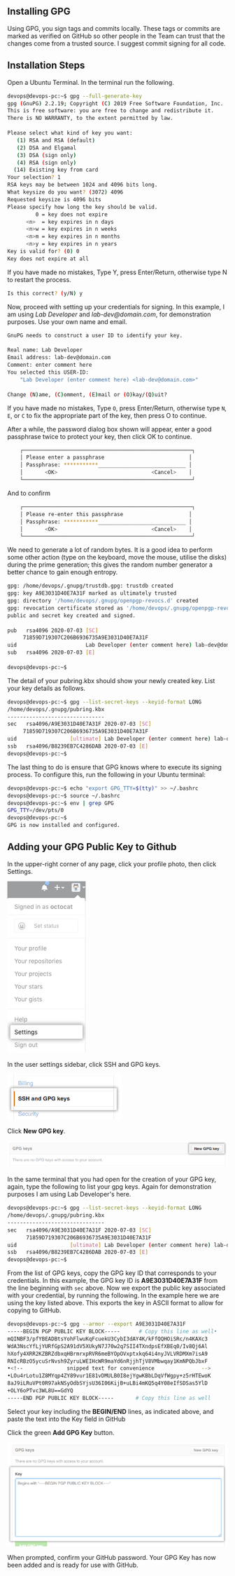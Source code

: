 ## Installing GPG

Using GPG, you sign tags and commits locally. These tags or commits are marked as verified on GitHub so other people in the Team can trust that the changes come from a trusted source. I suggest commit signing for all code.

## Installation Steps

Open a Ubuntu Terminal. In the terminal run the following.

```bash
devops@devops-pc:~$ gpg --full-generate-key
gpg (GnuPG) 2.2.19; Copyright (C) 2019 Free Software Foundation, Inc.
This is free software: you are free to change and redistribute it.
There is NO WARRANTY, to the extent permitted by law.

Please select what kind of key you want:
   (1) RSA and RSA (default)
   (2) DSA and Elgamal
   (3) DSA (sign only)
   (4) RSA (sign only)
  (14) Existing key from card
Your selection? 1
RSA keys may be between 1024 and 4096 bits long.
What keysize do you want? (3072) 4096
Requested keysize is 4096 bits
Please specify how long the key should be valid.
         0 = key does not expire
      <n>  = key expires in n days
      <n>w = key expires in n weeks
      <n>m = key expires in n months
      <n>y = key expires in n years
Key is valid for? (0) 0
Key does not expire at all
```

If you have made no mistakes, Type Y, press Enter/Return, otherwise type N to restart the process.

```bash
Is this correct? (y/N) y
```

Now, proceed with setting up your credentials for signing. In this example, I am using  _Lab Developer_ and _lab-dev@domain.com_, for demonstration purposes. Use your own name and email.

```bash
GnuPG needs to construct a user ID to identify your key.

Real name: Lab Developer
Email address: lab-dev@domain.com
Comment: enter comment here
You selected this USER-ID:
    "Lab Developer (enter comment here) <lab-dev@domain.com>"

Change (N)ame, (C)omment, (E)mail or (O)kay/(Q)uit?
```

If you have made no mistakes, Type `O`, press Enter/Return, otherwise type `N`, `E`, or `C` to fix the appropriate part of the key, then press O to continue.

After a while, the password dialog box shown will appear, enter a good passphrase twice to protect your key, then click OK to continue.

```bash
    ┌──────────────────────────────────────────────────────┐
    │ Please enter a passphrase                           │
    │ Passphrase: ***********____________________________ │
    │       <OK>                              <Cancel>    │
    └──────────────────────────────────────────────────────┘
```

And to confirm

```bash
    ┌──────────────────────────────────────────────────────┐
    │ Please re-enter this passphrase                     │
    │ Passphrase: ***********____________________________ │
    │       <OK>                              <Cancel>    │
    └──────────────────────────────────────────────────────┘
```

We need to generate a lot of random bytes. It is a good idea to perform some other action (type on the keyboard, move the mouse, utilise the disks) during the prime generation; this gives the random number generator a better chance to gain enough entropy.

```bash
gpg: /home/devops/.gnupg/trustdb.gpg: trustdb created
gpg: key A9E3031D40E7A31F marked as ultimately trusted
gpg: directory '/home/devops/.gnupg/openpgp-revocs.d' created
gpg: revocation certificate stored as '/home/devops/.gnupg/openpgp-revocs.d/71859D719307C206B6936735A9E3031D40E7A31F.rev'
public and secret key created and signed.

pub   rsa4096 2020-07-03 [SC]
     71859D719307C206B6936735A9E3031D40E7A31F
uid                      Lab Developer (enter comment here) lab-dev@domain.com
sub   rsa4096 2020-07-03 [E]

devops@devops-pc:~$
```

The detail of your pubring.kbx should show your newly created key. List your key details as follows.

```bash
devops@devops-pc:~$ gpg --list-secret-keys --keyid-format LONG
/home/devops/.gnupg/pubring.kbx
-------------------------------
sec   rsa4096/A9E3031D40E7A31F 2020-07-03 [SC]
     71859D719307C206B6936735A9E3031D40E7A31F
uid                 [ultimate] Lab Developer (enter comment here) lab-dev@domain.com
ssb   rsa4096/B8239EB7C4286DAB 2020-07-03 [E]
devops@devops-pc:~$
```

The last thing to do is ensure that GPG knows where to execute its signing process. To configure this, run the following in your Ubuntu terminal:

```bash
devops@devops-pc:~$ echo "export GPG_TTY=$(tty)" >> ~/.bashrc
devops@devops-pc:~$ source ~/.bashrc
devops@devops-pc:~$ env | grep GPG
GPG_TTY=/dev/pts/0
devops@devops-pc:~$
GPG is now installed and configured.
```

## Adding your GPG Public Key to Github

In the upper-right corner of any page, click your profile photo, then click Settings.

![alt](img/gh-settings.png)

In the user settings sidebar, click SSH and GPG keys.

![alt](img/add-gpg.png)

Click  **New GPG key**.

![alt](img/new-gpg.png)

In the same terminal that you had open for the creation of your GPG key, again,  type the following to list your gpg keys.  Again for demonstration purposes I am using Lab Developer's here.

```bash
devops@devops-pc:~$ gpg --list-secret-keys --keyid-format LONG
/home/devops/.gnupg/pubring.kbx
-------------------------------
sec   rsa4096/A9E3031D40E7A31F 2020-07-03 [SC]
      71859D719307C206B6936735A9E3031D40E7A31F
uid                 [ultimate] Lab Developer (enter comment here) lab-dev@domain.com
ssb   rsa4096/B8239EB7C4286DAB 2020-07-03 [E]
devops@devops-pc:~$
```

From the list of GPG keys, copy the GPG key ID that corresponds to your  credentials. In this example, the GPG key ID is **A9E3031D40E7A31F** from the line beginning with `sec` above. Now we export the public key associated with your credential, by running the following. In the example here we are using the key listed above. This exports the key in ASCII format to allow for copying to GitHub.

```bash
devops@devops-pc:~$ gpg --armor --export A9E3031D40E7A31F
-----BEGIN PGP PUBLIC KEY BLOCK-----      # Copy this line as well•
mQINBF3/pfYBEADBtsYohFlwuKqFcuekU3CybI3dAY4K/kFfQQHOiSRc/n4KAXc3
WdA3NscYfLjYURfGpS2A91dV5XUkyN7J70w2q7SII4TXndpsEfXBEq0/Iv8Qj6Al
hXofy4XRR2KZBRZdbxqHBrmrxpRVR6meBYOpOVxptxkq64i4nyJVLVRDMXm7isA9
RNIcRBzO5ycuSrNvsh9ZyruLWEIHcWR9maYd6nRjjhTjV8VMbwqay1KmNPQbJbxF
•<!--              snipped text for convenience               -->
•LOu4rLotu1Z8MYqp4ZY89vur1E81vDMULB0I8ejYgwKBbLDqVfWgpy+z5rHTEwoK
8aJ9iLRuVPt0R97akNSyOdbSYjsU36I06KijB+uLBi4mKQ5q4Y08eIfSDSas5YlD
+OLY6oPTvc3WL8U==GdYQ
-----END PGP PUBLIC KEY BLOCK-----       # Copy this line as well
```

Select your key including the **BEGIN/END** lines, as indicated above, and paste the text into the Key field in GitHub

Click the green **Add GPG Key** button.

![alt](img/save-gpg.png)

When prompted, confirm your GitHub password. Your GPG Key has now been added and is ready for use with GitHub.
